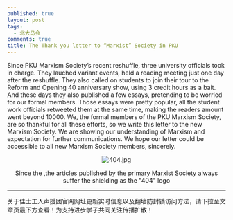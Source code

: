 ```yaml
---
published: true
layout: post
tags: 
  - 北大马会
comments: true
title: The Thank you letter to “Marxist” Society in PKU
---
```


Since PKU Marxism Society’s recent reshuffle, three university officials took in charge. They lauched variant events, held a reading meeting just one day after the reshuffle. They also called on students to join their tour to the Reform and Opening 40 anniversary show, using 3 credit hours as a bait. And these days they also published a few essays, pretending to be worried for our formal members.  Those essays were pretty popular, all the student work officials retweeted them at the same time, making the readers amount went beyond 10000. We, the formal members of the PKU Marxism Society, are so thankful for all these efforts, so we write this letter to the new Marxism Society. We are showing our understanding of Marxism and expectation for further communications. We hope our letter could be accessible to all new Marxism Society members, sincerely.

<p align="center"><img src="https://i.loli.net/2019/01/07/5c334f6daa050.jpg" alt="404.jpg" title="404.jpg" /></p>
<p align="center">Since the ,the articles published by the primary Marxist Society always suffer the shielding as the "404" logo</p>
  
---
关于佳士工人声援团官网网址更新实时信息以及翻墙防封锁访问方法，请下拉至文章页最下方查看！为支持进步学子共同关注传播扩散！
